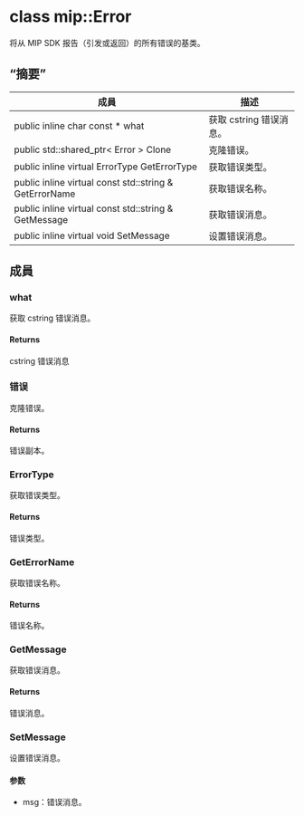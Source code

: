 # <a name="class-miperror"></a>class mip::Error 
将从 MIP SDK 报告（引发或返回）的所有错误的基类。
## <a name="summary"></a>“摘要”
 成員                        | 描述                                
--------------------------------|---------------------------------------------
public inline char const  * what | 获取 cstring 错误消息。
public std::shared_ptr< Error > Clone | 克隆错误。
public inline virtual ErrorType GetErrorType | 获取错误类型。
public inline virtual const std::string & GetErrorName | 获取错误名称。
public inline virtual const std::string & GetMessage | 获取错误消息。
public inline virtual void SetMessage | 设置错误消息。
## <a name="members"></a>成員
### <a name="what"></a>what
获取 cstring 错误消息。
#### <a name="returns"></a>Returns
cstring 错误消息
### <a name="error"></a>错误
克隆错误。
#### <a name="returns"></a>Returns
错误副本。
### <a name="errortype"></a>ErrorType
获取错误类型。
#### <a name="returns"></a>Returns
错误类型。
### <a name="geterrorname"></a>GetErrorName
获取错误名称。
#### <a name="returns"></a>Returns
错误名称。
### <a name="getmessage"></a>GetMessage
获取错误消息。
#### <a name="returns"></a>Returns
错误消息。
### <a name="setmessage"></a>SetMessage
设置错误消息。
#### <a name="parameters"></a>参数
* msg：错误消息。